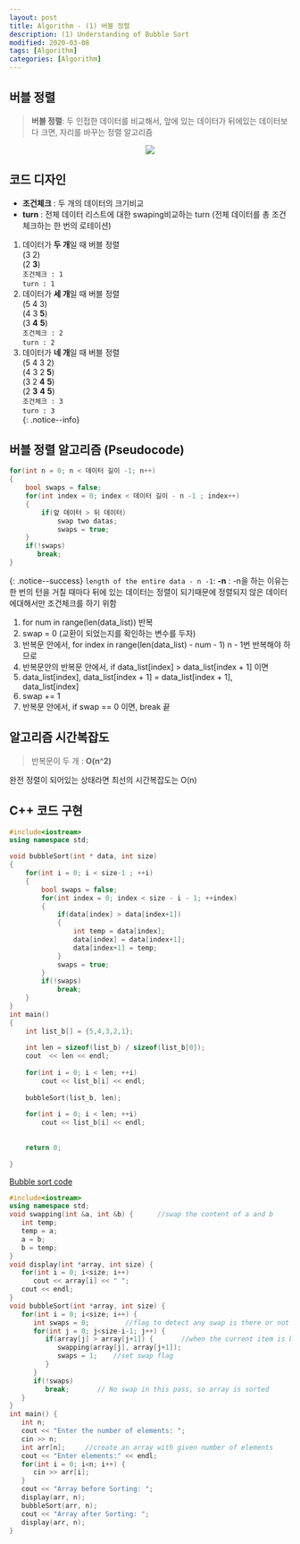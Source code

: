 ```yaml
---
layout: post
title: Algorithm - (1) 버블 정렬
description: (1) Understanding of Bubble Sort
modified: 2020-03-08
tags: [Algorithm]
categories: [Algorithm]
---
```


## 버블 정렬
> **버블 정렬**: 두 인접한 데이터를 비교해서, 앞에 있는 데이터가 뒤에있는 데이터보다 크면, 자리를 바꾸는 정렬 알고리즘  

<center>
	<a href="https://en.wikipedia.org/wiki/Bubble_sort">
		<img src="https://upload.wikimedia.org/wikipedia/commons/c/c8/Bubble-sort-example-300px.gif"/>
	</a>
</center>
<!--
![](https://upload.wikimedia.org/wikipedia/commons/c/c8/Bubble-sort-example-300px.gif)](https://en.wikipedia.org/wiki/Bubble_sort)
-->   
<!--The link - reference : (https://en.wikipedia.org/wiki/Bubble_sort)-->

## 코드 디자인  
* __조건체크__ : 두 개의 데이터의 크기비교  
* __turn__ : 전체 데이터 리스트에 대한 swaping비교하는 turn (전체 데이터를 총 조건체크하는 한 번의 로테이션)  


1. 데이터가 **두 개**일 때 버블 정렬  
(3 2)  
(2 __3__)  
`조건체크 : 1`  
`turn : 1`  
2. 데이터가 **세 개**일 때 버블 정렬   
(5 4 3)  
(4 3 __5__)  
(3 __4__ __5__)  
`조건체크 : 2`  
`turn : 2`  
3. 데이터가 **네 개**일 때 버블 정렬  
(5 4 3 2)  
(4 3 2 __5__)  
(3 2 __4__ __5__)  
(2 __3__ __4__ __5__)  
`조건체크 : 3`  
`turn : 3`  
{: .notice--info}

## 버블 정렬 알고리즘 (Pseudocode)  
```cpp
for(int n = 0; n < 데이터 길이 -1; n++)
{
    bool swaps = false;
	for(int index = 0; index < 데이터 길이 - n -1 ; index++)
    {
		if(앞 데이터 > 뒤 데이터)
			swap two datas;
      		swaps = true;		
    }
    if(!swaps)
       break;
}
```	
{: .notice--success}
`length of the entire data - n -1`: __-n__ : -n을 하는 이유는 한 번의 턴을 거칠 때마다 뒤에 있는 데이터는 정렬이 되기때문에 정렬되지 않은 데이터에대해서만 조건체크를 하기 위함  

1. for num in range(len(data_list)) 반복
2. swap = 0 (교환이 되었는지를 확인하는 변수를 두자)
3. 반복문 안에서, for index in range(len(data_list) - num - 1) n - 1번 반복해야 하므로
4. 반복문안의 반복문 안에서, if data_list[index] > data_list[index + 1] 이면
5. data_list[index], data_list[index + 1] = data_list[index + 1], data_list[index]
6. swap += 1
7. 반복문 안에서, if swap == 0 이면, break 끝

## 알고리즘 시간복잡도
> 반복문이 두 개 : **O(n^2)**  

완전 정렬이 되어있는 상태라면 최선의 시간복잡도는 O(n)  

## C++ 코드 구현 
```cpp
#include<iostream>
using namespace std;

void bubbleSort(int * data, int size)
{
	for(int i = 0; i < size-1 ; ++i)
	{
		bool swaps = false;
		for(int index = 0; index < size - i - 1; ++index)
		{
			if(data[index] > data[index+1])
			{
				int temp = data[index];
				data[index] = data[index+1];
				data[index+1] = temp;
			}
			swaps = true;
		}
		if(!swaps)
			break;
	}
}
int main()
{
	int list_b[] = {5,4,3,2,1};
	
	int len = sizeof(list_b) / sizeof(list_b[0]);
	cout  << len << endl;
	
	for(int i = 0; i < len; ++i)
		cout << list_b[i] << endl;
		
	bubbleSort(list_b, len);
	
	for(int i = 0; i < len; ++i)
		cout << list_b[i] << endl;
		
		
	return 0;
	
}
```

[Bubble sort code](https://www.tutorialspoint.com/cplusplus-program-to-implement-bubble-sort)
```cpp
#include<iostream>
using namespace std;
void swapping(int &a, int &b) {      //swap the content of a and b
   int temp;
   temp = a;
   a = b;
   b = temp;
}
void display(int *array, int size) {
   for(int i = 0; i<size; i++)
      cout << array[i] << " ";
   cout << endl;
}
void bubbleSort(int *array, int size) {
   for(int i = 0; i<size; i++) {
      int swaps = 0;         //flag to detect any swap is there or not
      for(int j = 0; j<size-i-1; j++) {
         if(array[j] > array[j+1]) {       //when the current item is bigger than next
            swapping(array[j], array[j+1]);
            swaps = 1;    //set swap flag
         }
      }
      if(!swaps)
         break;       // No swap in this pass, so array is sorted
   }
}
int main() {
   int n;
   cout << "Enter the number of elements: ";
   cin >> n;
   int arr[n];     //create an array with given number of elements
   cout << "Enter elements:" << endl;
   for(int i = 0; i<n; i++) {
      cin >> arr[i];
   }
   cout << "Array before Sorting: ";
   display(arr, n);
   bubbleSort(arr, n);
   cout << "Array after Sorting: ";
   display(arr, n);
}
```


